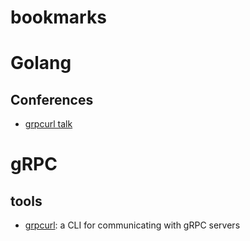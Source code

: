 # bookmarks

# Golang

## Conferences

- [grpcurl talk](https://www.youtube.com/watch?v=dDr-8kbMnaw&ab_channel=GopherAcademy)

# gRPC

## tools

- [grpcurl](https://github.com/fullstorydev/grpcurl): a CLI for communicating with gRPC servers